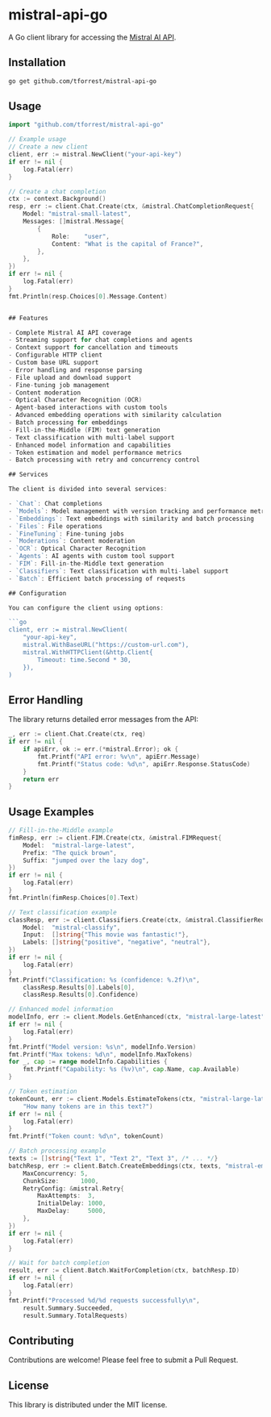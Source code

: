 # mistral-api-go

A Go client library for accessing the [Mistral AI API](https://docs.mistral.ai/).

## Installation

```bash
go get github.com/tforrest/mistral-api-go
```

## Usage

```go
import "github.com/tforrest/mistral-api-go"

// Example usage
// Create a new client
client, err := mistral.NewClient("your-api-key")
if err != nil {
    log.Fatal(err)
}

// Create a chat completion
ctx := context.Background()
resp, err := client.Chat.Create(ctx, &mistral.ChatCompletionRequest{
    Model: "mistral-small-latest",
    Messages: []mistral.Message{
        {
            Role:    "user",
            Content: "What is the capital of France?",
        },
    },
})
if err != nil {
    log.Fatal(err)
}
fmt.Println(resp.Choices[0].Message.Content)


## Features

- Complete Mistral AI API coverage
- Streaming support for chat completions and agents
- Context support for cancellation and timeouts
- Configurable HTTP client
- Custom base URL support
- Error handling and response parsing
- File upload and download support
- Fine-tuning job management
- Content moderation
- Optical Character Recognition (OCR)
- Agent-based interactions with custom tools
- Advanced embedding operations with similarity calculation
- Batch processing for embeddings
- Fill-in-the-Middle (FIM) text generation
- Text classification with multi-label support
- Enhanced model information and capabilities
- Token estimation and model performance metrics
- Batch processing with retry and concurrency control

## Services

The client is divided into several services:

- `Chat`: Chat completions
- `Models`: Model management with version tracking and performance metrics
- `Embeddings`: Text embeddings with similarity and batch processing
- `Files`: File operations
- `FineTuning`: Fine-tuning jobs
- `Moderations`: Content moderation
- `OCR`: Optical Character Recognition
- `Agents`: AI agents with custom tool support
- `FIM`: Fill-in-the-Middle text generation
- `Classifiers`: Text classification with multi-label support
- `Batch`: Efficient batch processing of requests

## Configuration

You can configure the client using options:

```go
client, err := mistral.NewClient(
    "your-api-key",
    mistral.WithBaseURL("https://custom-url.com"),
    mistral.WithHTTPClient(&http.Client{
        Timeout: time.Second * 30,
    }),
)
```

## Error Handling

The library returns detailed error messages from the API:

```go
_, err := client.Chat.Create(ctx, req)
if err != nil {
    if apiErr, ok := err.(*mistral.Error); ok {
        fmt.Printf("API error: %v\n", apiErr.Message)
        fmt.Printf("Status code: %d\n", apiErr.Response.StatusCode)
    }
    return err
}
```

## Usage Examples

```go
// Fill-in-the-Middle example
fimResp, err := client.FIM.Create(ctx, &mistral.FIMRequest{
    Model:  "mistral-large-latest",
    Prefix: "The quick brown",
    Suffix: "jumped over the lazy dog",
})
if err != nil {
    log.Fatal(err)
}
fmt.Println(fimResp.Choices[0].Text)

// Text classification example
classResp, err := client.Classifiers.Create(ctx, &mistral.ClassifierRequest{
    Model:  "mistral-classify",
    Input:  []string{"This movie was fantastic!"},
    Labels: []string{"positive", "negative", "neutral"},
})
if err != nil {
    log.Fatal(err)
}
fmt.Printf("Classification: %s (confidence: %.2f)\n",
    classResp.Results[0].Labels[0],
    classResp.Results[0].Confidence)

// Enhanced model information
modelInfo, err := client.Models.GetEnhanced(ctx, "mistral-large-latest")
if err != nil {
    log.Fatal(err)
}
fmt.Printf("Model version: %s\n", modelInfo.Version)
fmt.Printf("Max tokens: %d\n", modelInfo.MaxTokens)
for _, cap := range modelInfo.Capabilities {
    fmt.Printf("Capability: %s (%v)\n", cap.Name, cap.Available)
}

// Token estimation
tokenCount, err := client.Models.EstimateTokens(ctx, "mistral-large-latest",
    "How many tokens are in this text?")
if err != nil {
    log.Fatal(err)
}
fmt.Printf("Token count: %d\n", tokenCount)

// Batch processing example
texts := []string{"Text 1", "Text 2", "Text 3", /* ... */}
batchResp, err := client.Batch.CreateEmbeddings(ctx, texts, "mistral-embed", &mistral.BatchOptions{
    MaxConcurrency: 5,
    ChunkSize:      1000,
    RetryConfig: &mistral.Retry{
        MaxAttempts:  3,
        InitialDelay: 1000,
        MaxDelay:     5000,
    },
})
if err != nil {
    log.Fatal(err)
}

// Wait for batch completion
result, err := client.Batch.WaitForCompletion(ctx, batchResp.ID)
if err != nil {
    log.Fatal(err)
}
fmt.Printf("Processed %d/%d requests successfully\n",
    result.Summary.Succeeded,
    result.Summary.TotalRequests)
```

## Contributing

Contributions are welcome! Please feel free to submit a Pull Request.

## License

This library is distributed under the MIT license.
